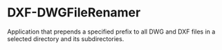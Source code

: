# DXF-DWGFileRenamer
Application that prepends a specified prefix to all DWG and DXF files in a selected directory and its subdirectories.
